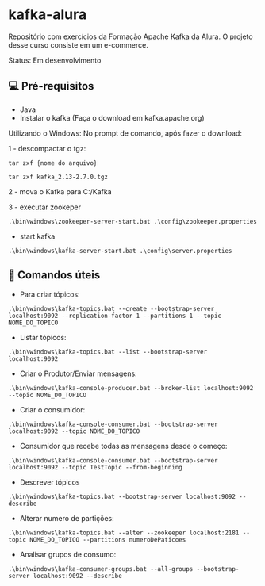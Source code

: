 # kafka-alura
Repositório com exercícios da Formação Apache Kafka da Alura. O projeto desse curso consiste em um e-commerce.

Status: Em desenvolvimento

## 💻 Pré-requisitos
* Java
* Instalar o kafka (Faça o download em  kafka.apache.org)

Utilizando o Windows:
No prompt de comando, após fazer o download:

1 - descompactar o tgz: 
```
tar zxf {nome do arquivo}
```

```
tar zxf kafka_2.13-2.7.0.tgz
```
2 - mova o Kafka para C:/Kafka

3 - executar zookeper
```
.\bin\windows\zookeeper-server-start.bat .\config\zookeeper.properties
```
- start kafka
```
.\bin\windows\kafka-server-start.bat .\config\server.properties
```

## :star2: Comandos úteis
- Para criar tópicos:
```
.\bin\windows\kafka-topics.bat --create --bootstrap-server localhost:9092 --replication-factor 1 --partitions 1 --topic NOME_DO_TOPICO
```
- Listar tópicos:
```
.\bin\windows\kafka-topics.bat --list --bootstrap-server localhost:9092 
```

- Criar o Produtor/Enviar mensagens:
```
.\bin\windows\kafka-console-producer.bat --broker-list localhost:9092 --topic NOME_DO_TOPICO
```
- Criar o consumidor:
```
.\bin\windows\kafka-console-consumer.bat --bootstrap-server localhost:9092 --topic NOME_DO_TOPICO
```
- Consumidor que recebe todas as mensagens desde o começo:
```
.\bin\windows\kafka-console-consumer.bat --bootstrap-server localhost:9092 --topic TestTopic --from-beginning
```
- Descrever tópicos
```
.\bin\windows\kafka-topics.bat --bootstrap-server localhost:9092 --describe
```
- Alterar numero de partições:
```
.\bin\windows\kafka-topics.bat --alter --zookeeper localhost:2181 --topic NOME_DO_TOPICO --partitions numeroDePaticoes
```
- Analisar grupos de consumo:
```
.\bin\windows\kafka-consumer-groups.bat --all-groups --bootstrap-server localhost:9092 --describe
```
